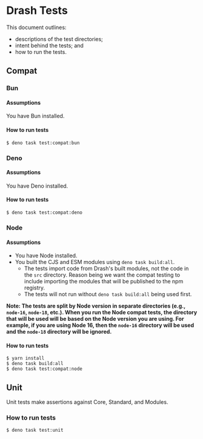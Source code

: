 # Drash Tests

This document outlines:

- descriptions of the test directories;
- intent behind the tests; and
- how to run the tests.

## Compat

### Bun

#### Assumptions

You have Bun installed.

#### How to run tests

```
$ deno task test:compat:bun
```

### Deno

#### Assumptions

You have Deno installed.

#### How to run tests

```
$ deno task test:compat:deno
```

### Node

#### Assumptions

- You have Node installed.
- You built the CJS and ESM modules using `deno task build:all`.
  - The tests import code from Drash's built modules, not the code in the `src` directory. Reason being we want the compat testing to include importing the modules that will be published to the npm registry.
  - The tests will not run without `deno task build:all` being used first.

**Note: The tests are split by Node version in separate directories (e.g., `node-16`, `node-18`, etc.). When you run the Node compat tests, the directory that will be used will be based on the Node version you are using. For example, if you are using Node 16, then the `node-16` directory will be used and the `node-18` directory will be ignored.**

#### How to run tests

```
$ yarn install
$ deno task build:all
$ deno task test:compat:node
```

## Unit

Unit tests make assertions against Core, Standard, and Modules.

### How to run tests

```
$ deno task test:unit
```

